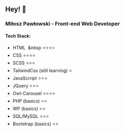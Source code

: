 ## Hey! 👋

### Miłosz Pawłowski - Front-end Web Developer

#### Tech Stack:
- HTML      &nbsp;&nbsp                   ⭐⭐⭐⭐
- CSS                          ⭐⭐⭐⭐
- SCSS                         ⭐⭐⭐
- TailwindCss (still learning) ⭐
- JavaScrript                  ⭐⭐⭐
- JQuery                       ⭐⭐⭐
- Owl-Carousel                 ⭐⭐⭐⭐
- PHP (basics)                 ⭐⭐
- WP (basics)                  ⭐⭐
- SQL/MySQL                    ⭐⭐⭐
- Bootstrap (basics)           ⭐⭐
